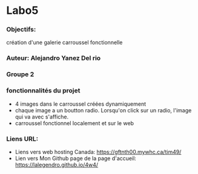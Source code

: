# Labo5

### Objectifs:

création d'une galerie carroussel fonctionnelle

### Auteur: Alejandro Yanez Del rio

### Groupe 2

### fonctionnalités du projet

- 4 images dans le carroussel créées dynamiquement
- chaque image a un boutton radio. Lorsqu'on click sur un radio, l'image qui va avec s'affiche.
- carroussel fonctionnel localement et sur le web

### Liens URL:

- Liens vers web hosting Canada: https://gftnth00.mywhc.ca/tim49/
- Lien vers Mon Github page de la page d'accueil: https://lalegendro.github.io/4w4/
